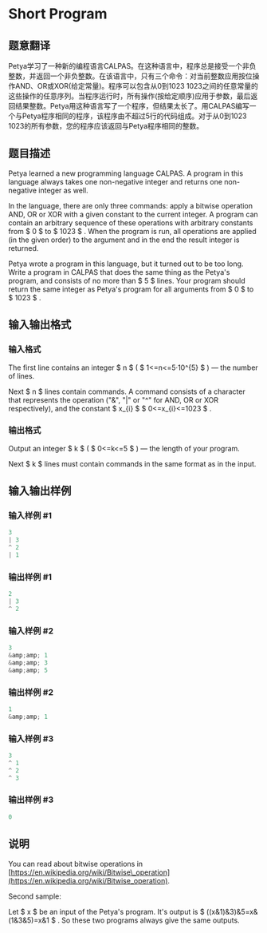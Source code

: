 # Short Program

## 题意翻译

Petya学习了一种新的编程语言CALPAS。在这种语言中，程序总是接受一个非负整数，并返回一个非负整数。在该语言中，只有三个命令：对当前整数应用按位操作AND、OR或XOR(给定常量)。程序可以包含从0到1023 1023之间的任意常量的这些操作的任意序列。当程序运行时，所有操作(按给定顺序)应用于参数，最后返回结果整数。Petya用这种语言写了一个程序，但结果太长了。用CALPAS编写一个与Petya程序相同的程序，该程序由不超过5行的代码组成。对于从0到1023 1023的所有参数，您的程序应该返回与Petya程序相同的整数。

## 题目描述

Petya learned a new programming language CALPAS. A program in this language always takes one non-negative integer and returns one non-negative integer as well.

In the language, there are only three commands: apply a bitwise operation AND, OR or XOR with a given constant to the current integer. A program can contain an arbitrary sequence of these operations with arbitrary constants from $ 0 $ to $ 1023 $ . When the program is run, all operations are applied (in the given order) to the argument and in the end the result integer is returned.

Petya wrote a program in this language, but it turned out to be too long. Write a program in CALPAS that does the same thing as the Petya's program, and consists of no more than $ 5 $ lines. Your program should return the same integer as Petya's program for all arguments from $ 0 $ to $ 1023 $ .

## 输入输出格式

### 输入格式

The first line contains an integer $ n $ ( $ 1<=n<=5·10^{5} $ ) — the number of lines.

Next $ n $ lines contain commands. A command consists of a character that represents the operation ("&", "|" or "^" for AND, OR or XOR respectively), and the constant $ x_{i} $ $ 0<=x_{i}<=1023 $ .

### 输出格式

Output an integer $ k $ ( $ 0<=k<=5 $ ) — the length of your program.

Next $ k $ lines must contain commands in the same format as in the input.

## 输入输出样例

### 输入样例 #1

```cpp
3
| 3
^ 2
| 1

```
### 输出样例 #1

```cpp
2
| 3
^ 2

```
### 输入样例 #2

```cpp
3
&amp;amp; 1
&amp;amp; 3
&amp;amp; 5

```
### 输出样例 #2

```cpp
1
&amp;amp; 1

```
### 输入样例 #3

```cpp
3
^ 1
^ 2
^ 3

```
### 输出样例 #3

```cpp
0

```
## 说明

You can read about bitwise operations in [https://en.wikipedia.org/wiki/Bitwise\_operation](https://en.wikipedia.org/wiki/Bitwise_operation).

Second sample:

Let $ x $ be an input of the Petya's program. It's output is $ ((x&amp;1)&amp;3)&amp;5=x&amp;(1&amp;3&amp;5)=x&amp;1 $ . So these two programs always give the same outputs.


